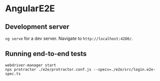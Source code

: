 # AngularE2E

## Development server

`ng serve` for a dev server. Navigate to `http://localhost:4200/`.

## Running end-to-end tests

```
webdriver-manager start
npx protractor ./e2e/protractor.conf.js --specs=./e2e/src/login.e2e-spec.ts
```


